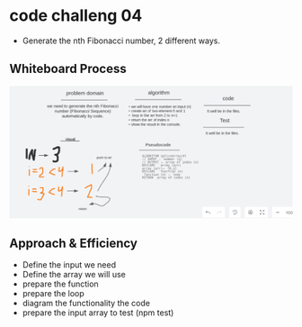 # code challeng 04

- Generate the nth Fibonacci number, 2 different ways.

## Whiteboard Process

![challeng 04](./image/lapo4.PNG)

## Approach & Efficiency

- Define the input we need
- Define the array we will use
- prepare the function
- prepare the loop
- diagram the functionality the code
- prepare the input array to test (npm test)
